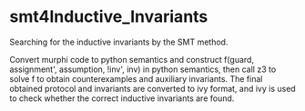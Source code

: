 # smt4Inductive_Invariants
Searching for the inductive invariants by the SMT method.

Convert murphi code to python semantics and construct f(guard, assignment', assumption, !inv', inv) in python semantics, then call z3 to solve f to obtain counterexamples and auxiliary invariants. The final obtained protocol and invariants are converted to ivy format, and ivy is used to check whether the correct inductive invariants are found.
